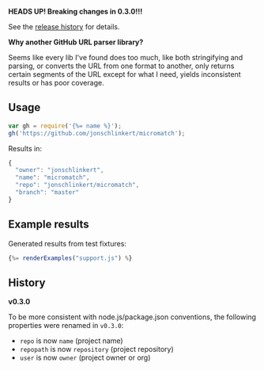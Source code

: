 **HEADS UP! Breaking changes in 0.3.0!!!**

See the [release history](#history) for details.

**Why another GitHub URL parser library?**

Seems like every lib I've found does too much, like both stringifying and parsing, or converts the URL from one format to another, only returns certain segments of the URL except for what I need, yields inconsistent results or has poor coverage.

## Usage

```js
var gh = require('{%= name %}');
gh('https://github.com/jonschlinkert/micromatch');
```

Results in:

```js
{
  "owner": "jonschlinkert",
  "name": "micromatch",
  "repo": "jonschlinkert/micromatch",
  "branch": "master"
}
```

## Example results

Generated results from test fixtures:

```js
{%= renderExamples("support.js") %}
```

## History

**v0.3.0**

To be more consistent with node.js/package.json conventions, the following properties were renamed in `v0.3.0`:

- `repo` is now `name` (project name)
- `repopath` is now `repository` (project repository)
- `user` is now `owner` (project owner or org)

